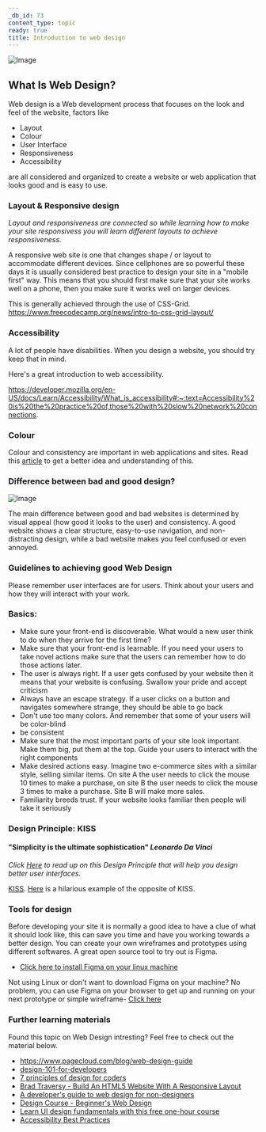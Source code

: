 ```yaml
---
_db_id: 73
content_type: topic
ready: true
title: Introduction to web design
---
```


![Image](https://images.pexels.com/photos/326518/pexels-photo-326518.jpeg?auto=compress&cs=tinysrgb&dpr=2&h=650&w=540
"image")

## What Is Web Design?

Web design is a Web development process that focuses on the look and feel of the website, factors like 

- Layout 
- Colour
- User Interface 
- Responsiveness 
- Accessibility

are all considered and organized to create a website or web application that looks good and is easy to use.

### Layout & Responsive design
_Layout and responsiveness are connected so while learning how to make your site responsivess you will learn different layouts to achieve responsiveness._

A responsive web site is one that changes shape / or layout to accommodate different devices. Since cellphones are so powerful these days it is usually considered best practice to design your site in a "mobile first" way. This means that you should first make sure that your site works well on a phone, then you make sure it works well on larger devices.

This is generally achieved through the use of CSS-Grid.
https://www.freecodecamp.org/news/intro-to-css-grid-layout/

### Accessibility

A lot of people have disabilities. When you design a website, you should try keep that in mind.

Here's a great introduction to web accessibility.

https://developer.mozilla.org/en-US/docs/Learn/Accessibility/What_is_accessibility#:~:text=Accessibility%20is%20the%20practice%20of,those%20with%20slow%20network%20connections.


### Colour
Colour and consistency are important in web applications and sites. Read this [article](https://www.tictocdigital.co.uk/journal/46-the-importance-of-colour-in-web-design) to get a better idea and understanding of this.


### Difference between bad and good design? 

![Image](https://images.pexels.com/photos/242492/pexels-photo-242492.jpeg?auto=compress&cs=tinysrgb&dpr=2&h=380&w=840
"image")

The main difference between good and bad websites is determined by visual appeal (how good it looks to the user) and consistency. A good website shows a clear structure, easy-to-use navigation, and non-distracting design, while a bad website makes you feel confused or even annoyed.



### Guidelines to achieving good Web Design

Please remember user interfaces are for users. Think about your users and how they will interact with your work.
### Basics:
- Make sure your front-end is discoverable. What would a new user think to do when they arrive for the first time?
- Make sure that your front-end is learnable. If you need your users to take novel actions make sure that the users can remember how to do those actions later.
- The user is always right. If a user gets confused by your website then it means that your website is confusing. Swallow your pride and accept criticism
- Always have an escape strategy. If a user clicks on a button and navigates somewhere strange, they should be able to go back
- Don't use too many colors. And remember that some of your users will be color-blind
- be consistent
- Make sure that the most important parts of your site look important. Make them big, put them at the top. Guide your users to interact with the right components
- Make desired actions easy. Imagine two e-commerce sites with a similar style, selling similar items. On site A the user needs to click the mouse 10 times to make a purchase, on site B the user needs to click the mouse 3 times to make a purchase. Site B will make more sales.
- Familiarity breeds trust. If your website looks familiar then people will take it seriously

### Design Principle: KISS

#### "Simplicity is the ultimate sophistication" _Leonardo Da Vinci_
 _Click [Here](https://www.interaction-design.org/literature/article/kiss-keep-it-simple-stupid-a-design-principle) to read up on this Design Principle that will help you design better user interfaces._

 [KISS](https://en.wikipedia.org/wiki/KISS_principle). [Here](https://www.lingscars.com/) is a hilarious example of the opposite of KISS.




### Tools for design
Before developing your site it is normally a good idea to have a clue of what it should look like, this can save you time and have you working towards a better design. 
You can create your own wireframes and prototypes using different softwares. 
A great open source tool to try out is Figma.
- [Click here to install Figma on your linux machine ](https://snapcraft.io/install/figma-linux/mint)

Not using Linux or don't want to download Figma on your machine? No problem, you can use Figma on your browser to get up and running on your next prototype or simple wireframe- [Click here](https://www.figma.com/)

### Further learning materials

Found this topic on Web Design intresting? Feel free to check out the material below.

-  https://www.pagecloud.com/blog/web-design-guide
- [design-101-for-developers](https://academy.realm.io/posts/christopher-downer-design-101-for-developers/)
- [7 principles of design for coders](https://learntocodewith.me/posts/7-principles-of-design/)
- [Brad Traversy - Build An HTML5 Website With A Responsive Layout](https://www.youtube.com/watch?v=Wm6CUkswsNw&t=1194s)
- [A developer's guide to web design for non-designers](https://www.freecodecamp.org/news/a-developers-guide-to-web-design-for-non-designers-1f64ce28c38d/)
- [Design Course - Beginner's Web Design](https://www.youtube.com/watch?v=alswD2tCc_Q)
- [Learn UI design fundamentals with this free one-hour course](https://www.freecodecamp.org/news/learn-ui-design-fundamentals-with-this-free-one-hour-course/)
- [Accessibility Best Practices](https://www.freecodecamp.org/news/web-accessibility-best-practices-a11y-tips/)
